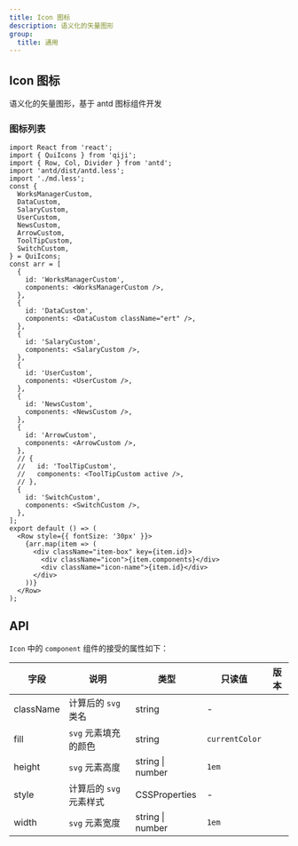 ```yaml
---
title: Icon 图标
description: 语义化的矢量图形
group:
  title: 通用
---
```


## Icon 图标

语义化的矢量图形，基于 antd 图标组件开发

### 图标列表

```tsx
import React from 'react';
import { QuiIcons } from 'qiji';
import { Row, Col, Divider } from 'antd';
import 'antd/dist/antd.less';
import './md.less';
const {
  WorksManagerCustom,
  DataCustom,
  SalaryCustom,
  UserCustom,
  NewsCustom,
  ArrowCustom,
  ToolTipCustom,
  SwitchCustom,
} = QuiIcons;
const arr = [
  {
    id: 'WorksManagerCustom',
    components: <WorksManagerCustom />,
  },
  {
    id: 'DataCustom',
    components: <DataCustom className="ert" />,
  },
  {
    id: 'SalaryCustom',
    components: <SalaryCustom />,
  },
  {
    id: 'UserCustom',
    components: <UserCustom />,
  },
  {
    id: 'NewsCustom',
    components: <NewsCustom />,
  },
  {
    id: 'ArrowCustom',
    components: <ArrowCustom />,
  },
  // {
  //   id: 'ToolTipCustom',
  //   components: <ToolTipCustom active />,
  // },
  {
    id: 'SwitchCustom',
    components: <SwitchCustom />,
  },
];
export default () => (
  <Row style={{ fontSize: '30px' }}>
    {arr.map(item => (
      <div className="item-box" key={item.id}>
        <div className="icon">{item.components}</div>
        <div className="icon-name">{item.id}</div>
      </div>
    ))}
  </Row>
);
```

## API

`Icon` 中的 `component` 组件的接受的属性如下：

| 字段      | 说明                    | 类型             | 只读值         | 版本 |
| --------- | ----------------------- | ---------------- | -------------- | ---- |
| className | 计算后的 `svg` 类名     | string           | -              |      |
| fill      | `svg` 元素填充的颜色    | string           | `currentColor` |      |
| height    | `svg` 元素高度          | string \| number | `1em`          |      |
| style     | 计算后的 `svg` 元素样式 | CSSProperties    | -              |      |
| width     | `svg` 元素宽度          | string \| number | `1em`          |      |
